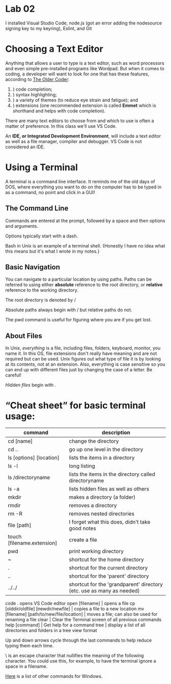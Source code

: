 # Lab 02

I installed Visual Studio Code, node.js (got an error adding the nodesource signing key to my keyring), Eslint, and Git

# Choosing a Text Editor

Anything that allows a user to type is a text editor, such as word processors and even simple pre-installed programs like Wordpad. But when it comes to coding, a developer will want to look for one that has these features, according to [The Older Coder](https://codefellows.github.io/code-102-guide/curriculum/class-02/Choosing-A-Text-Editor--The-Older-Coder.pdf):
1. ) code completion; 
2. ) syntax highlighting; 
3. ) a variety of themes (to reduce eye strain and fatigue); and 
4. ) extensions (one recommended extension is called **Emmet** which is shorthand and helps with code completion).

There are many text editors to choose from and which to use is often a matter of preference. In this class we'll use VS Code.

An **IDE, or Integrated Development Environment**, will include a text editor as well as a file manager, compiler and debugger. VS Code is not considered an IDE.

# Using a Terminal

A terminal is a command line interface. It reminds me of the old days of DOS, where everything you want to do on the computer has to be typed in as a command, no point and click in a GUI!

## The Command Line

Commands are entered at the prompt, followed by a space and then options and arguments.

Options typically start with a dash.

Bash in Unix is an example of a terminal shell. {Honestly I have no idea what this means but it's what I wrote in my notes.}

## Basic Navigation

You can navigate to a particular location by using paths. Paths can be referred to using either **absolute** reference to the root directory, or **relative** reference to the working directory.

The root directory is denoted by /

Absolute paths always begin with / but relative paths do not.

The pwd command is useful for figuring where you are if you get lost.

## About Files

In Unix, *everything* is a file, including files, folders, keyboard, monitor, you name it. In this OS, file extensions don't really have meaning and are not required but can be used. Unix figures out what type of file it is by looking at its contents, not at an extension. Also, everything is case sensitive so you can end up with different files just by changing the case of a letter. 
 Be careful!
 
*Hidden files* begin with .

# “Cheat sheet” for basic terminal usage:
command | description
--- | ---
cd [name] | change the directory
cd .. | go up one level in the directory
ls [options] [location] | lists the items in a directory
ls -l | long listing
ls /directoryname | lists the items in the directory called directoryname
ls -a | lists hidden files as well as others
mkdir | makes a directory (a folder)
rmdir | removes a directory
rm -R | removes nested directories
file [path] | I forget what this does, didn't take good notes
touch [filename.extension] | create a file
pwd | print working directory
~ | shortcut for the home directory
. | shortcut for the current directory
.. | shortcut for the 'parent' directory
../../ | shortcut for the 'grandparent' directory (etc. use as many as needed)
code .  opens VS Code editor
open [filename] | opens a file
cp [olddir/oldfile] [newdir/newfile]  | copies a file to a new location
mv [filename] [path/to/new/file/location] | moves a file; can also be used for renaming a file
clear | Clear the Terminal screen of all previous commands
help [command] | Get help for a command
tree | display a list of all directories and folders in a tree view format

Up and down arrows cycle through the last commands to help reduce typing them each time.

\ is an escape character that nullifies the meaning of the following character. You could use this, for example, to have the terminal ignore a space in a filename.

[Here](https://docs.microsoft.com/en-us/windows-server/administration/windows-commands/cd) is a list of other commands for Windows.

